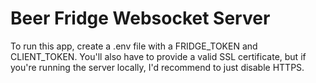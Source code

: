 # Beer Fridge Websocket Server

To run this app, create a .env file with a FRIDGE_TOKEN and CLIENT_TOKEN. You'll also have to provide a valid SSL certificate, but if you're running the server locally, I'd recommend to just disable HTTPS.

